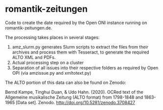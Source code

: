 # romantik-zeitungen
Code to create the date required by the Open ONI instance running on romantik-zeitungen.de.

The processing takes places in several stages:

1. amz_slurm.py generates Slurm scripts to extract the files from their archives and process them with Tesseract, to generate the required ALTO XML and PDFs.
2. Actual processing step on a cluster
3. Separation of all issues into their respective folders as required by Open OPI (via amzissue.py and xmltotext.py)

The ALTO portion of this data can also be found on Zenodo:

Bernd Kampe, Tinghui Duan, & Udo Hahn. 
(2020). OCRed text of the Allgemeine musikalische Zeitung (ALTO format) 
from 1798-1848 and 1863-1965 [Data set]. Zenodo. 
http://doi.org/10.5281/zenodo.3708427
